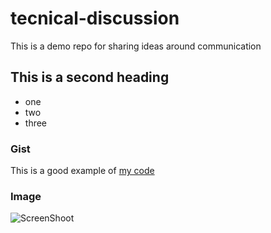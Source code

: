 # tecnical-discussion
This is a demo repo for sharing ideas around communication

## This is a second heading

* one
* two
* three

### Gist

This is a good example of [my code](https://gist.github.com/josephalbaph/14fd6784cdd110fdce46ecbe7eb0a591)

### Image

![ScreenShoot](https://user-images.githubusercontent.com/65155038/226410154-357b2a97-4852-418c-a0d7-ba6860d0123a.jpg)
